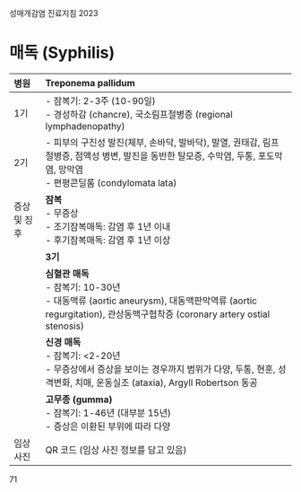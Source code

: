 성매개감염 진료지침 2023

# 매독 (Syphilis)

| 병원 | Treponema pallidum |
| :--- | :--- |
| 1기 | - 잠복기: 2-3주 (10-90일)<br>- 경성하감 (chancre), 국소림프절병증 (regional lymphadenopathy) |
| 2기 | - 피부의 구진성 발진(체부, 손바닥, 발바닥), 발열, 권태감, 림프절병증, 점액성 병변, 발진을 동반한 탈모증, 수막염, 두통, 포도막염, 망막염<br>- 편평콘딜롬 (condylomata lata) |
| 증상 및 징후 | **잠복**<br>- 무증상<br>- 조기잠복매독: 감염 후 1년 이내<br>- 후기잠복매독: 감염 후 1년 이상 |
| | **3기** |
| | **심혈관 매독**<br>- 잠복기: 10-30년<br>- 대동맥류 (aortic aneurysm), 대동맥판막역류 (aortic regurgitation), 관상동맥구협착증 (coronary artery ostial stenosis) |
| | **신경 매독**<br>- 잠복기: <2-20년<br>- 무증상에서 증상을 보이는 경우까지 범위가 다양, 두통, 현훈, 성격변화, 치매, 운동실조 (ataxia), Argyll Robertson 동공 |
| | **고무종 (gumma)**<br>- 잠복기: 1-46년 (대부분 15년)<br>- 증상은 이환된 부위에 따라 다양 |
| 임상 사진 | QR 코드 (임상 사진 정보를 담고 있음) |

<PAGE>71